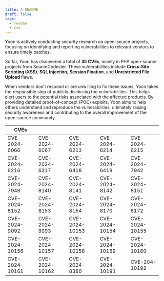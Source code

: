 ```yaml
---
title: A-README
draft: false
tags:
  - readme
  - cve
---
```

Yoon is actively conducting security research on open-source projects, focusing on identifying and reporting vulnerabilities to relevant vendors to ensure timely patches. 

So far, Yoon has discovered a total of **35 CVEs**, mainly in PHP open-source projects from SourceCodester. These vulnerabilities include **Cross-Site Scripting (XSS)**, **SQL Injection**, **Session Fixation**, and **Unrestricted File Upload** flaws.

When vendors don't respond or are unwilling to fix these issues, Yoon takes the responsible step of publicly disclosing the vulnerabilities. This helps alert users to the potential risks associated with the affected products. By providing detailed proof-of-concept (POC) exploits, Yoon aims to help others understand and reproduce the vulnerabilities, ultimately raising security awareness and contributing to the overall improvement of the open-source community.

| CVEs           |                |                |                |                |
| -------------- | -------------- | -------------- | -------------- | -------------- |
| CVE-2024-6066  | CVE-2024-6067  | CVE-2024-6213  | CVE-2024-6214  | CVE-2024-6215  |
| CVE-2024-6216  | CVE-2024-6217  | CVE-2024-6418  | CVE-2024-6419  | CVE-2024-7942  |
| CVE-2024-7948  | CVE-2024-8140  | CVE-2024-8141  | CVE-2024-8142  | CVE-2024-8151  |
| CVE-2024-8152  | CVE-2024-8153  | CVE-2024-8154  | CVE-2024-8170  | CVE-2024-8172  |
| CVE-2024-9092  | CVE-2024-9093  | CVE-2024-10153 | CVE-2024-10154 | CVE-2024-10155 |
| CVE-2024-10156 | CVE-2024-10157 | CVE-2024-10158 | CVE-2024-10159 | CVE-2024-10160 |
| CVE-2024-10161 | CVE-2024-10162 | CVE-2024-8380  | CVE-2024-10191 | CVE-204-10192  |
